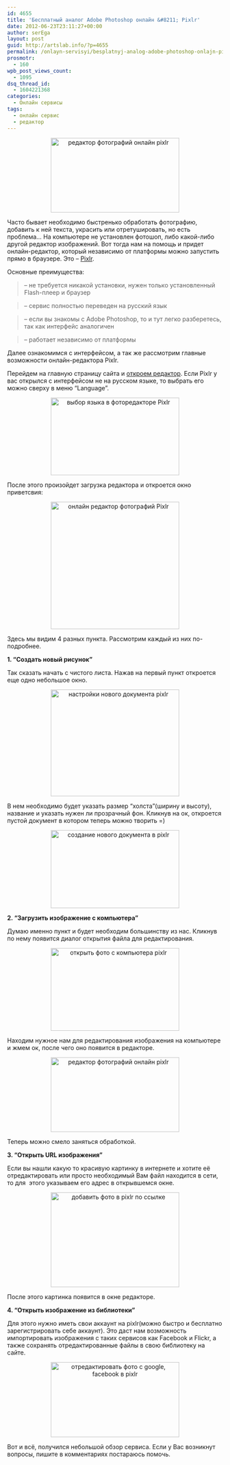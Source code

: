 ```yaml
---
id: 4655
title: 'Бесплатный аналог Adobe Photoshop онлайн &#8211; Pixlr'
date: 2012-06-23T23:11:27+00:00
author: serEga
layout: post
guid: http://artslab.info/?p=4655
permalink: /onlayn-servisyi/besplatnyj-analog-adobe-photoshop-onlajn-pixlr/
prosmotr:
  - 160
wpb_post_views_count:
  - 1095
dsq_thread_id:
  - 1604221368
categories:
  - Онлайн сервисы
tags:
  - онлайн сервис
  - редактор
---
```

<center>
  <a href="http://googledrive.com/host/0B9lHVSSSdxdxd0hjdUdmRzY3Tjg/Pixlr_onlain_redaktor.jpg"><img src="http://googledrive.com/host/0B9lHVSSSdxdxd0hjdUdmRzY3Tjg/Pixlr_onlain_redaktor-300x174.jpg" alt="редактор фотографий онлайн pixlr" title="Pixlr_onlain_redaktor" width="300" height="174" class="aligncenter size-medium wp-image-4700" srcset="http://googledrive.com/host/0B9lHVSSSdxdxd0hjdUdmRzY3Tjg/Pixlr_onlain_redaktor-300x174.jpg 300w, http://googledrive.com/host/0B9lHVSSSdxdxd0hjdUdmRzY3Tjg/Pixlr_onlain_redaktor-1024x596.jpg 1024w, http://googledrive.com/host/0B9lHVSSSdxdxd0hjdUdmRzY3Tjg/Pixlr_onlain_redaktor.jpg 1043w" sizes="(max-width: 300px) 100vw, 300px" /></a>
</center>

Часто бывает необходимо быстренько обработать фотографию, добавить к ней текста, украсить или отретушировать, но есть проблема&#8230; На компьютере не установлен фотошоп, либо какой-либо другой редактор изображений. Вот тогда нам на помощь и придет онлайн-редактор, который независимо от платформы можно запустить прямо в браузере. Это &#8211; [Pixlr](http://pixlr.com/).

Основные преимущества:

> &#8211; не требуется никакой установки, нужен только установленный Flash-плеер и браузер

> &#8211; сервис полностью переведен на русский язык

> &#8211; если вы знакомы с Adobe Photoshop, то и тут легко разберетесь, так как интерфейс аналогичен

> &#8211; работает независимо от платформы

Далее ознакомимся с интерфейсом, а так же рассмотрим главные возможности онлайн-редактора Pixlr.

<!--more-->

Перейдем на главную страницу сайта и [откроем редактор](http://pixlr.com/editor/). Если Pixlr у вас открылся с интерфейсом не на русском языке, то выбрать его можно сверху в меню &#8220;Language&#8221;.

<center>
  <a href="http://googledrive.com/host/0B9lHVSSSdxdxd0hjdUdmRzY3Tjg/smenit_yazik_pixlr.jpg"><img src="http://googledrive.com/host/0B9lHVSSSdxdxd0hjdUdmRzY3Tjg/smenit_yazik_pixlr-300x181.jpg" alt="выбор языка в фоторедакторе Pixlr" title="smenit_yazik_pixlr" width="300" height="181" class="aligncenter size-medium wp-image-4710" srcset="http://googledrive.com/host/0B9lHVSSSdxdxd0hjdUdmRzY3Tjg/smenit_yazik_pixlr-300x181.jpg 300w, http://googledrive.com/host/0B9lHVSSSdxdxd0hjdUdmRzY3Tjg/smenit_yazik_pixlr.jpg 940w" sizes="(max-width: 300px) 100vw, 300px" /></a>
</center>



После этого произойдет загрузка редактора и откроется окно приветсвия:



<center>
  <a href="http://googledrive.com/host/0B9lHVSSSdxdxd0hjdUdmRzY3Tjg/fotoredaktor_web_pixlr.jpg"><img src="http://googledrive.com/host/0B9lHVSSSdxdxd0hjdUdmRzY3Tjg/fotoredaktor_web_pixlr-300x297.jpg" alt="онлайн редактор фотографий Pixlr" title="fotoredaktor_web_pixlr" width="300" height="297" class="aligncenter size-medium wp-image-4707" srcset="http://googledrive.com/host/0B9lHVSSSdxdxd0hjdUdmRzY3Tjg/fotoredaktor_web_pixlr-300x297.jpg 300w, http://googledrive.com/host/0B9lHVSSSdxdxd0hjdUdmRzY3Tjg/fotoredaktor_web_pixlr-100x100.jpg 100w, http://googledrive.com/host/0B9lHVSSSdxdxd0hjdUdmRzY3Tjg/fotoredaktor_web_pixlr-150x150.jpg 150w, http://googledrive.com/host/0B9lHVSSSdxdxd0hjdUdmRzY3Tjg/fotoredaktor_web_pixlr.jpg 422w" sizes="(max-width: 300px) 100vw, 300px" /></a>
</center>

Здесь мы видим 4 разных пункта. Рассмотрим каждый из них по-подробнее.

 **1. &#8220;Создать новый рисунок&#8221;**

Так сказать начать с чистого листа. Нажав на первый пункт откроется еще одно небольшое окно.

<center>
  <a href="http://googledrive.com/host/0B9lHVSSSdxdxd0hjdUdmRzY3Tjg/web_pixlr_redaktiorvat_foto1.jpg"><img src="http://googledrive.com/host/0B9lHVSSSdxdxd0hjdUdmRzY3Tjg/web_pixlr_redaktiorvat_foto1-300x249.jpg" alt="настройки нового документа pixlr" title="web_pixlr_redaktiorvat_foto1" width="300" height="249" class="aligncenter size-medium wp-image-4703" srcset="http://googledrive.com/host/0B9lHVSSSdxdxd0hjdUdmRzY3Tjg/web_pixlr_redaktiorvat_foto1-300x249.jpg 300w, http://googledrive.com/host/0B9lHVSSSdxdxd0hjdUdmRzY3Tjg/web_pixlr_redaktiorvat_foto1.jpg 396w" sizes="(max-width: 300px) 100vw, 300px" /></a>
</center>

В нем необходимо будет указать размер &#8220;холста&#8221;(ширину и высоту), название и указать нужен ли прозрачный фон. Кликнув на ок, откроется пустой документ в котором теперь можно творить =)

<center>
  <a href="http://googledrive.com/host/0B9lHVSSSdxdxd0hjdUdmRzY3Tjg/web_pixlr_redaktiorvat_foto2.jpg"><img src="http://googledrive.com/host/0B9lHVSSSdxdxd0hjdUdmRzY3Tjg/web_pixlr_redaktiorvat_foto2-300x182.jpg" alt="создание нового документа в pixlr" title="web_pixlr_redaktiorvat_foto2" width="300" height="182" class="aligncenter size-medium wp-image-4702" srcset="http://googledrive.com/host/0B9lHVSSSdxdxd0hjdUdmRzY3Tjg/web_pixlr_redaktiorvat_foto2-300x182.jpg 300w, http://googledrive.com/host/0B9lHVSSSdxdxd0hjdUdmRzY3Tjg/web_pixlr_redaktiorvat_foto2.jpg 943w" sizes="(max-width: 300px) 100vw, 300px" /></a>
</center>

**2. &#8220;Загрузить изображение с компьютера&#8221;**

Думаю именно пункт и будет необходим большинству из нас. Кликнув по нему появится диалог открытия файла для редактирования.

<center>
  <a href="http://googledrive.com/host/0B9lHVSSSdxdxd0hjdUdmRzY3Tjg/web_pixlr_redaktiorvat_foto.jpg"><img src="http://googledrive.com/host/0B9lHVSSSdxdxd0hjdUdmRzY3Tjg/web_pixlr_redaktiorvat_foto-300x193.jpg" alt="открыть фото с компьютера pixlr" title="web_pixlr_redaktiorvat_foto" width="300" height="193" class="aligncenter size-medium wp-image-4704" srcset="http://googledrive.com/host/0B9lHVSSSdxdxd0hjdUdmRzY3Tjg/web_pixlr_redaktiorvat_foto-300x193.jpg 300w, http://googledrive.com/host/0B9lHVSSSdxdxd0hjdUdmRzY3Tjg/web_pixlr_redaktiorvat_foto.jpg 945w" sizes="(max-width: 300px) 100vw, 300px" /></a>
</center>

Находим нужное нам для редактирования изображения на компьютере и жмем ок, после чего оно появится в редакторе.

<center>
  <a href="http://googledrive.com/host/0B9lHVSSSdxdxd0hjdUdmRzY3Tjg/Pixlr_onlain_redaktor.jpg"><img src="http://googledrive.com/host/0B9lHVSSSdxdxd0hjdUdmRzY3Tjg/Pixlr_onlain_redaktor-300x174.jpg" alt="редактор фотографий онлайн pixlr" title="Pixlr_onlain_redaktor" width="300" height="174" class="aligncenter size-medium wp-image-4700" srcset="http://googledrive.com/host/0B9lHVSSSdxdxd0hjdUdmRzY3Tjg/Pixlr_onlain_redaktor-300x174.jpg 300w, http://googledrive.com/host/0B9lHVSSSdxdxd0hjdUdmRzY3Tjg/Pixlr_onlain_redaktor-1024x596.jpg 1024w, http://googledrive.com/host/0B9lHVSSSdxdxd0hjdUdmRzY3Tjg/Pixlr_onlain_redaktor.jpg 1043w" sizes="(max-width: 300px) 100vw, 300px" /></a>
</center>

Теперь можно смело заняться обработкой.

**3. &#8220;Открыть URL изображения&#8221;**

Если вы нашли какую то красивую картинку в интернете и хотите её отредактировать или просто необходимый Вам файл находится в сети, то для  этого указываем его адрес в открывшемся окне.

<center>
  <a href="http://googledrive.com/host/0B9lHVSSSdxdxd0hjdUdmRzY3Tjg/fotoredaktor_onlain_web_pixlr_url_edit.jpg"><img src="http://googledrive.com/host/0B9lHVSSSdxdxd0hjdUdmRzY3Tjg/fotoredaktor_onlain_web_pixlr_url_edit-300x221.jpg" alt="добавить фото в pixlr по ссылке" title="fotoredaktor_onlain_web_pixlr_url_edit" width="300" height="221" class="aligncenter size-medium wp-image-4705" srcset="http://googledrive.com/host/0B9lHVSSSdxdxd0hjdUdmRzY3Tjg/fotoredaktor_onlain_web_pixlr_url_edit-300x221.jpg 300w, http://googledrive.com/host/0B9lHVSSSdxdxd0hjdUdmRzY3Tjg/fotoredaktor_onlain_web_pixlr_url_edit.jpg 314w" sizes="(max-width: 300px) 100vw, 300px" /></a>
</center>

После этого картинка появится в окне редакторе.

**4. &#8220;Открыть изображение из библиотеки&#8221;**

Для этого нужно иметь свои аккаунт на pixlr(можно быстро и бесплатно зарегистрировать себе аккаунт). Это даст нам возможность импортировать изображения с таких сервисов как Facebook и Flickr, а также сохранять отредактированные файлы в свою библиотеку на сайте.

<center>
  <a href="http://googledrive.com/host/0B9lHVSSSdxdxd0hjdUdmRzY3Tjg/fotoredaktor_onlain_web_pixlr.jpg"><img src="http://googledrive.com/host/0B9lHVSSSdxdxd0hjdUdmRzY3Tjg/fotoredaktor_onlain_web_pixlr-300x175.jpg" alt="отредактировать фото с google, facebook в pixlr" title="fotoredaktor_onlain_web_pixlr" width="300" height="175" class="aligncenter size-medium wp-image-4706" srcset="http://googledrive.com/host/0B9lHVSSSdxdxd0hjdUdmRzY3Tjg/fotoredaktor_onlain_web_pixlr-300x175.jpg 300w, http://googledrive.com/host/0B9lHVSSSdxdxd0hjdUdmRzY3Tjg/fotoredaktor_onlain_web_pixlr.jpg 461w" sizes="(max-width: 300px) 100vw, 300px" /></a>
</center>

Вот и всё, получился небольшой обзор сервиса. Если у Вас возникнут вопросы, пишите в комментариях постараюсь помочь.